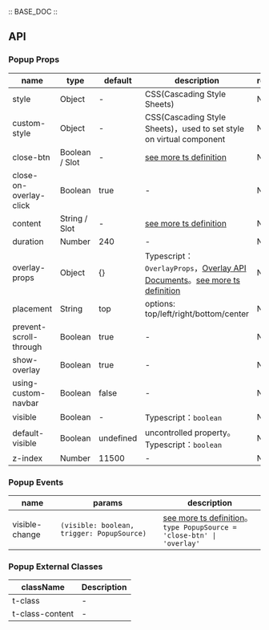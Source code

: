 :: BASE_DOC ::

## API

### Popup Props

name | type | default | description | required
-- | -- | -- | -- | --
style | Object | - | CSS(Cascading Style Sheets) | N
custom-style | Object | - | CSS(Cascading Style Sheets)，used to set style on virtual component | N
close-btn | Boolean / Slot | - | [see more ts definition](https://github.com/Tencent/tdesign-miniprogram/blob/develop/src/common/common.ts) | N
close-on-overlay-click | Boolean | true | \- | N
content | String / Slot | - | [see more ts definition](https://github.com/Tencent/tdesign-miniprogram/blob/develop/src/common/common.ts) | N
duration | Number | 240 | \- | N
overlay-props | Object | {} | Typescript：`OverlayProps`，[Overlay API Documents](./overlay?tab=api)。[see more ts definition](https://github.com/Tencent/tdesign-miniprogram/tree/develop/src/popup/type.ts) | N
placement | String | top | options: top/left/right/bottom/center | N
prevent-scroll-through | Boolean | true | \- | N
show-overlay | Boolean | true | \- | N
using-custom-navbar | Boolean | false | \- | N
visible | Boolean | - | Typescript：`boolean` | N
default-visible | Boolean | undefined | uncontrolled property。Typescript：`boolean` | N
z-index | Number | 11500 | \- | N

### Popup Events

name | params | description
-- | -- | --
visible-change | `(visible: boolean, trigger: PopupSource) ` | [see more ts definition](https://github.com/Tencent/tdesign-miniprogram/tree/develop/src/popup/type.ts)。<br/>`type PopupSource = 'close-btn' \| 'overlay'`<br/>

### Popup External Classes

className | Description
-- | --
t-class | \-
t-class-content | \-
